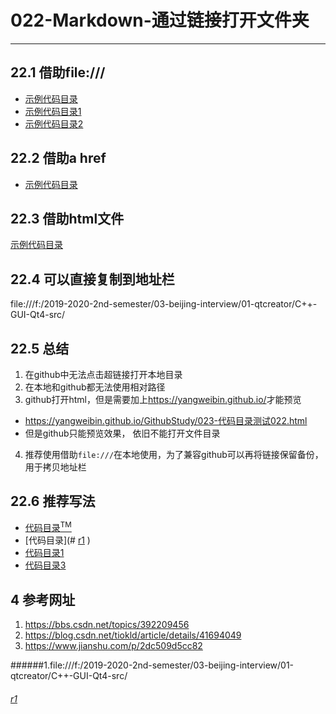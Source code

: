 # 022-Markdown-通过链接打开文件夹  
---
## 22.1 借助file:///   
- [示例代码目录](file:///f:/2019-2020-2nd-semester/03-beijing-interview/01-qtcreator/src/)     
- [示例代码目录1][1]   
- [示例代码目录2][2]   

## 22.2 借助a href   
- <a href="file:///f:/2019-2020-2nd-semester/03-beijing-interview/01-qtcreator/src/">示例代码目录</a>   

## 22.3 借助html文件  
[示例代码目录](./023-代码目录测试022.html)    

## 22.4 可以直接复制到地址栏  
file:///f:/2019-2020-2nd-semester/03-beijing-interview/01-qtcreator/C++-GUI-Qt4-src/   

## 22.5 总结  

1. 在github中无法点击超链接打开本地目录    
2. 在本地和github都无法使用相对路径    
3. github打开html，但是需要加上<https://yangweibin.github.io/>才能预览   
  - https://yangweibin.github.io/GithubStudy/023-代码目录测试022.html   
  - 但是github只能预览效果， 依旧不能打开文件目录   
4. 推荐使用借助`file:///`在本地使用，为了兼容github可以再将链接保留备份，用于拷贝地址栏   
## 22.6 推荐写法

- [代码目录<sup>TM</sup>](file:///f:/2019-2020-2nd-semester/03-beijing-interview/01-qtcreator/src/)   
- [代码目录](# [r1](file:///f:/2019-2020-2nd-semester/03-beijing-interview/01-qtcreator/C++-GUI-Qt4-src/)  )   
- [代码目录1](#1.file:///f:/2019-2020-2nd-semester/03-beijing-interview/01-qtcreator/src/)  
- [代码目录3](#r1)  

## 4 参考网址

1. <https://bbs.csdn.net/topics/392209456>   
2. https://blog.csdn.net/tiokld/article/details/41694049  
3. https://www.jianshu.com/p/2dc509d5cc82     

######1.file:///f:/2019-2020-2nd-semester/03-beijing-interview/01-qtcreator/C++-GUI-Qt4-src/

###### [r1](file:///f:/2019-2020-2nd-semester/03-beijing-interview/01-qtcreator/C++-GUI-Qt4-src/)    

[1]:file:///f:/2019-2020-2nd-semester/03-beijing-interview/01-qtcreator/C++-GUI-Qt4-src/
[2]:file:///f:/2019-2020-2nd-semester/03-beijing-interview/01-qtcreator/

